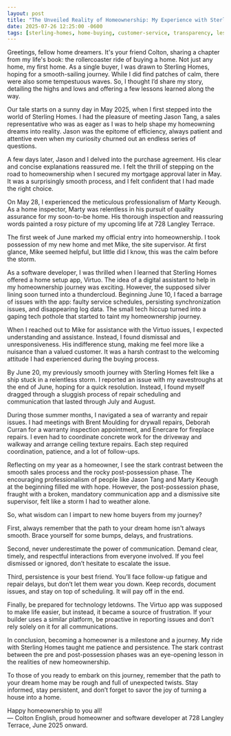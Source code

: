 ```yaml
---
layout: post
title: "The Unveiled Reality of Homeownership: My Experience with Sterling Homes"
date: 2025-07-26 12:25:00 -0600
tags: [sterling-homes, home-buying, customer-service, transparency, lessons-learned, virtuo]
---
```


Greetings, fellow home dreamers. It's your friend Colton, sharing a chapter from my life's book: the rollercoaster ride of buying a home. Not just any home, my first home. As a single buyer, I was drawn to Sterling Homes, hoping for a smooth-sailing journey. While I did find patches of calm, there were also some tempestuous waves. So, I thought I’d share my story, detailing the highs and lows and offering a few lessons learned along the way.

Our tale starts on a sunny day in May 2025, when I first stepped into the world of Sterling Homes. I had the pleasure of meeting Jason Tang, a sales representative who was as eager as I was to help shape my homeowning dreams into reality. Jason was the epitome of efficiency, always patient and attentive even when my curiosity churned out an endless series of questions.

A few days later, Jason and I delved into the purchase agreement. His clear and concise explanations reassured me. I felt the thrill of stepping on the road to homeownership when I secured my mortgage approval later in May. It was a surprisingly smooth process, and I felt confident that I had made the right choice.

On May 28, I experienced the meticulous professionalism of Marty Keough. As a home inspector, Marty was relentless in his pursuit of quality assurance for my soon-to-be home. His thorough inspection and reassuring words painted a rosy picture of my upcoming life at 728 Langley Terrace.

The first week of June marked my official entry into homeownership. I took possession of my new home and met Mike, the site supervisor. At first glance, Mike seemed helpful, but little did I know, this was the calm before the storm.

As a software developer, I was thrilled when I learned that Sterling Homes offered a home setup app, Virtuo. The idea of a digital assistant to help in my homeownership journey was exciting. However, the supposed silver lining soon turned into a thundercloud. Beginning June 10, I faced a barrage of issues with the app: faulty service schedules, persisting synchronization issues, and disappearing log data. The small tech hiccup turned into a gaping tech pothole that started to taint my homeownership journey.

When I reached out to Mike for assistance with the Virtuo issues, I expected understanding and assistance. Instead, I found dismissal and unresponsiveness. His indifference stung, making me feel more like a nuisance than a valued customer. It was a harsh contrast to the welcoming attitude I had experienced during the buying process.

By June 20, my previously smooth journey with Sterling Homes felt like a ship stuck in a relentless storm. I reported an issue with my eavestroughs at the end of June, hoping for a quick resolution. Instead, I found myself dragged through a sluggish process of repair scheduling and communication that lasted through July and August.

During those summer months, I navigated a sea of warranty and repair issues. I had meetings with Brent Moulding for drywall repairs, Deborah Curran for a warranty inspection appointment, and Enercare for fireplace repairs. I even had to coordinate concrete work for the driveway and walkway and arrange ceiling texture repairs. Each step required coordination, patience, and a lot of follow-ups.

Reflecting on my year as a homeowner, I see the stark contrast between the smooth sales process and the rocky post-possession phase. The encouraging professionalism of people like Jason Tang and Marty Keough at the beginning filled me with hope. However, the post-possession phase, fraught with a broken, mandatory communication app and a dismissive site supervisor, felt like a storm I had to weather alone.

So, what wisdom can I impart to new home buyers from my journey?

First, always remember that the path to your dream home isn't always smooth. Brace yourself for some bumps, delays, and frustrations.

Second, never underestimate the power of communication. Demand clear, timely, and respectful interactions from everyone involved. If you feel dismissed or ignored, don’t hesitate to escalate the issue.

Third, persistence is your best friend. You’ll face follow-up fatigue and repair delays, but don’t let them wear you down. Keep records, document issues, and stay on top of scheduling. It will pay off in the end.

Finally, be prepared for technology letdowns. The Virtuo app was supposed to make life easier, but instead, it became a source of frustration. If your builder uses a similar platform, be proactive in reporting issues and don’t rely solely on it for all communications.

In conclusion, becoming a homeowner is a milestone and a journey. My ride with Sterling Homes taught me patience and persistence. The stark contrast between the pre and post-possession phases was an eye-opening lesson in the realities of new homeownership.

To those of you ready to embark on this journey, remember that the path to your dream home may be rough and full of unexpected twists. Stay informed, stay persistent, and don’t forget to savor the joy of turning a house into a home.

Happy homeownership to you all!  
— Colton English, proud homeowner and software developer at 728 Langley Terrace, June 2025 onward.